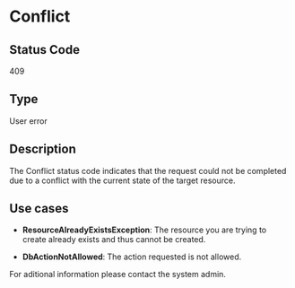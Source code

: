 # Conflict

## Status Code

409

## Type

User error

## Description

The Conflict status code indicates that the request could not be completed due to a conflict with the current state of the target resource.

## Use cases

- **ResourceAlreadyExistsException**: The resource you are trying to create already exists and thus cannot be created.

- **DbActionNotAllowed**: The action requested is not allowed.

For aditional information please contact the system admin.
